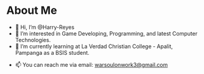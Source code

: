 # About Me
- 👋 Hi, I’m @Harry-Reyes
- 👀 I’m interested in Game Developing, Programming, and latest Computer Technologies.
- 🌱 I’m currently learning at La Verdad Christian College - Apalit, Pampanga as a BSIS student.
<!--- - 💞️ I’m looking to collaborate on ... --->
- 📫 You can reach me via email: warsoulonwork3@gmail.com

<!---
Harry-Reyes/Harry-Reyes is a ✨ special ✨ repository because its `README.md` (this file) appears on your GitHub profile.
You can click the Preview link to take a look at your changes.
--->
